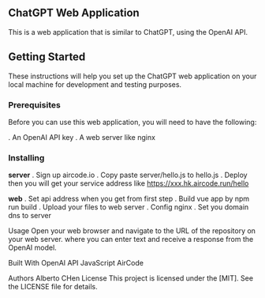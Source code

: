 ## ChatGPT Web Application
This is a web application that is similar to ChatGPT, using the OpenAI API.

## Getting Started
These instructions will help you set up the ChatGPT web application on your local machine for development and testing purposes.

### Prerequisites
Before you can use this web application, you will need to have the following:

. An OpenAI API key
. A web server like nginx

### Installing

**server**
. Sign up aircode.io
. Copy paste server/hello.js to hello.js
. Deploy then you will get your service address like https://xxx.hk.aircode.run/hello

**web** 
. Set api address when you get from first step
. Build vue app by npm run build
. Upload your files to web server
. Config nginx
. Set you domain dns to server

Usage
Open your web browser and navigate to the URL of the repository on your web server.
where you can enter text and receive a response from the OpenAI model.

Built With
OpenAI API
JavaScript
AirCode

Authors
Alberto CHen
License
This project is licensed under the [MIT]. See the LICENSE file for details.